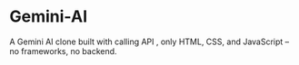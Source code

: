 # Gemini-AI
A Gemini AI clone built with calling API , only HTML, CSS, and JavaScript – no frameworks, no backend.
